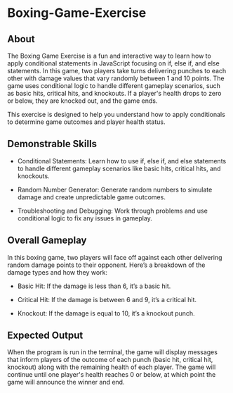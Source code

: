 # Boxing-Game-Exercise

## About

The Boxing Game Exercise is a fun and interactive way to learn how to apply conditional statements in JavaScript focusing on if, else if, and else statements. In this game, two players take turns delivering punches to each other with damage values that vary randomly between 1 and 10 points. The game uses conditional logic to handle different gameplay scenarios, such as basic hits, critical hits, and knockouts. If a player's health drops to zero or below, they are knocked out, and the game ends.

This exercise is designed to help you understand how to apply conditionals to determine game outcomes and player health status.

## Demonstrable Skills

- Conditional Statements: Learn how to use if, else if, and else statements to handle different gameplay scenarios like basic hits, critical hits, and knockouts.

- Random Number Generator: Generate random numbers to simulate damage and create unpredictable game outcomes.

- Troubleshooting and Debugging: Work through problems and use conditional logic to fix any issues in gameplay.

## Overall Gameplay

In this boxing game, two players will face off against each other delivering random damage points to their opponent. Here’s a breakdown of the damage types and how they work:

- Basic Hit: If the damage is less than 6, it’s a basic hit.

- Critical Hit: If the damage is between 6 and 9, it’s a critical hit.

- Knockout: If the damage is equal to 10, it’s a knockout punch.

## Expected Output

When the program is run in the terminal, the game will display messages that inform players of the outcome of each punch (basic hit, critical hit, knockout) along with the remaining health of each player. The game will continue until one player's health reaches 0 or below, at which point the game will announce the winner and end.
